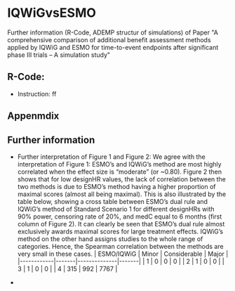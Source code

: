 # IQWiGvsESMO
Further information (R-Code, ADEMP structur of simulations) of Paper "A comprehensive comparison of additional benefit assessment methods applied by IQWiG and ESMO for time-to-event endpoints after significant phase III trials – A simulation study"


## R-Code: 
- Instruction: ff


## Appenmdix

## Further information
- Further interpretation of Figure 1 and Figure 2:
We agree with the interpretation of Figure 1: ESMO’s and IQWiG’s method are most highly correlated when the effect size is “moderate” (or ~0.80). Figure 2 then shows that for low designHR values, the lack of correlation between the two methods is due to ESMO’s method having a higher proportion of maximal scores (almost all being maximal). This is also illustrated by the table below, showing a cross table between ESMO’s dual rule and IQWiG’s method of Standard Scenario 1 for different designHRs with 90% power, censoring rate of 20%, and medC equal to 6 months (first column of Figure 2). It can clearly be seen that ESMO’s dual rule almost exclusively awards maximal scores for large treatment effects. IQWiG’s method on the other hand assigns studies to the whole range of categories. Hence, the Spearman correlation between the methods are very small in these cases. 
| ESMO/IQWiG | Minor | Considerable | Major |
|------------|-------|--------------|-------|
| 1          | 0     | 0            | 0     |
| 2          | 1     | 0            | 0     |
| 3          | 1     | 0            | 0     |
| 4          | 315   | 992          | 7767  |


- 
